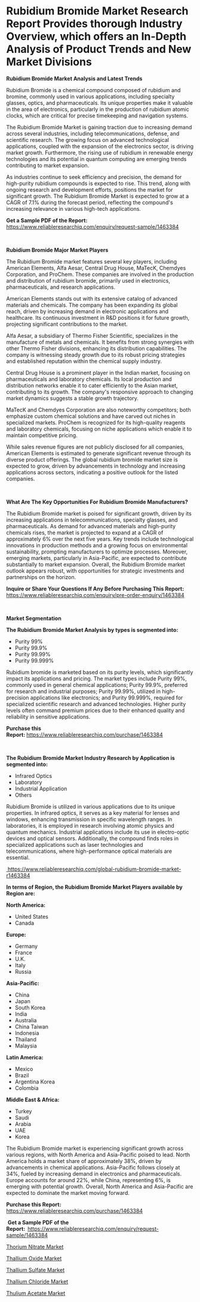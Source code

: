 <p><h1>Rubidium Bromide Market Research Report Provides thorough Industry Overview, which offers an In-Depth Analysis of Product Trends and New Market Divisions</h1></p><p><strong>Rubidium Bromide Market Analysis and Latest Trends</strong></p>
<p><p>Rubidium Bromide is a chemical compound composed of rubidium and bromine, commonly used in various applications, including specialty glasses, optics, and pharmaceuticals. Its unique properties make it valuable in the area of electronics, particularly in the production of rubidium atomic clocks, which are critical for precise timekeeping and navigation systems. </p><p>The Rubidium Bromide Market is gaining traction due to increasing demand across several industries, including telecommunications, defense, and scientific research. The growing focus on advanced technological applications, coupled with the expansion of the electronics sector, is driving market growth. Furthermore, the rising use of rubidium in renewable energy technologies and its potential in quantum computing are emerging trends contributing to market expansion.</p><p>As industries continue to seek efficiency and precision, the demand for high-purity rubidium compounds is expected to rise. This trend, along with ongoing research and development efforts, positions the market for significant growth. The Rubidium Bromide Market is expected to grow at a CAGR of 7.1% during the forecast period, reflecting the compound's increasing relevance in various high-tech applications.</p></p>
<p><strong>Get a Sample PDF of the Report:&nbsp;</strong> <a href="https://www.reliableresearchiq.com/enquiry/request-sample/1463384?utm_campaign=104&utm_medium=2&utm_source=Github&utm_content=ia&utm_term=01042025&utm_id=rubidium-bromide">https://www.reliableresearchiq.com/enquiry/request-sample/1463384</a></p>
<p>&nbsp;</p>
<p><strong>Rubidium Bromide Major Market Players</strong></p>
<p><p>The Rubidium Bromide market features several key players, including American Elements, Alfa Aesar, Central Drug House, MaTecK, Chemdyes Corporation, and ProChem. These companies are involved in the production and distribution of rubidium bromide, primarily used in electronics, pharmaceuticals, and research applications.</p><p>American Elements stands out with its extensive catalog of advanced materials and chemicals. The company has been expanding its global reach, driven by increasing demand in electronic applications and healthcare. Its continuous investment in R&D positions it for future growth, projecting significant contributions to the market.</p><p>Alfa Aesar, a subsidiary of Thermo Fisher Scientific, specializes in the manufacture of metals and chemicals. It benefits from strong synergies with other Thermo Fisher divisions, enhancing its distribution capabilities. The company is witnessing steady growth due to its robust pricing strategies and established reputation within the chemical supply industry.</p><p>Central Drug House is a prominent player in the Indian market, focusing on pharmaceuticals and laboratory chemicals. Its local production and distribution networks enable it to cater efficiently to the Asian market, contributing to its growth. The company's responsive approach to changing market dynamics suggests a stable growth trajectory.</p><p>MaTecK and Chemdyes Corporation are also noteworthy competitors; both emphasize custom chemical solutions and have carved out niches in specialized markets. ProChem is recognized for its high-quality reagents and laboratory chemicals, focusing on niche applications which enable it to maintain competitive pricing.</p><p>While sales revenue figures are not publicly disclosed for all companies, American Elements is estimated to generate significant revenue through its diverse product offerings. The global rubidium bromide market size is expected to grow, driven by advancements in technology and increasing applications across sectors, indicating a positive outlook for the listed companies.</p></p>
<p>&nbsp;</p>
<p><strong>What Are The Key Opportunities For Rubidium Bromide Manufacturers?</strong></p>
<p><p>The Rubidium Bromide market is poised for significant growth, driven by its increasing applications in telecommunications, specialty glasses, and pharmaceuticals. As demand for advanced materials and high-purity chemicals rises, the market is projected to expand at a CAGR of approximately 6% over the next five years. Key trends include technological innovations in production methods and a growing focus on environmental sustainability, prompting manufacturers to optimize processes. Moreover, emerging markets, particularly in Asia-Pacific, are expected to contribute substantially to market expansion. Overall, the Rubidium Bromide market outlook appears robust, with opportunities for strategic investments and partnerships on the horizon.</p></p>
<p><strong>Inquire or Share Your Questions If Any Before Purchasing This Report:</strong> <a href="https://www.reliableresearchiq.com/enquiry/pre-order-enquiry/1463384?utm_campaign=104&utm_medium=2&utm_source=Github&utm_content=ia&utm_term=01042025&utm_id=rubidium-bromide">https://www.reliableresearchiq.com/enquiry/pre-order-enquiry/1463384</a></p>
<p>&nbsp;</p>
<p><strong>Market Segmentation</strong></p>
<p><strong>The Rubidium Bromide Market Analysis by types is segmented into:</strong></p>
<p><ul><li>Purity 99%</li><li>Purity 99.9%</li><li>Purity 99.99%</li><li>Purity 99.999%</li></ul></p>
<p><p>Rubidium bromide is marketed based on its purity levels, which significantly impact its applications and pricing. The market types include Purity 99%, commonly used in general chemical applications; Purity 99.9%, preferred for research and industrial purposes; Purity 99.99%, utilized in high-precision applications like electronics; and Purity 99.999%, required for specialized scientific research and advanced technologies. Higher purity levels often command premium prices due to their enhanced quality and reliability in sensitive applications.</p></p>
<p><strong>Purchase this Report:&nbsp;</strong><a href="https://www.reliableresearchiq.com/purchase/1463384?utm_campaign=104&utm_medium=2&utm_source=Github&utm_content=ia&utm_term=01042025&utm_id=rubidium-bromide">https://www.reliableresearchiq.com/purchase/1463384</a></p>
<p>&nbsp;</p>
<p><strong>The Rubidium Bromide Market Industry Research by Application is segmented into:</strong></p>
<p><ul><li>Infrared Optics</li><li>Laboratory</li><li>Industrial Application</li><li>Others</li></ul></p>
<p><p>Rubidium Bromide is utilized in various applications due to its unique properties. In infrared optics, it serves as a key material for lenses and windows, enhancing transmission in specific wavelength ranges. In laboratories, it is employed in research involving atomic physics and quantum mechanics. Industrial applications include its use in electro-optic devices and optical sensors. Additionally, the compound finds roles in specialized applications such as laser technologies and telecommunications, where high-performance optical materials are essential.</p></p>
<p><a href="https://www.reliableresearchiq.com/global-rubidium-bromide-market-r1463384?utm_campaign=104&utm_medium=2&utm_source=Github&utm_content=ia&utm_term=01042025&utm_id=rubidium-bromide">&nbsp;https://www.reliableresearchiq.com/global-rubidium-bromide-market-r1463384</a></p>
<p><strong>In terms of Region, the Rubidium Bromide Market Players available by Region are:</strong></p>
<p>
    <p> <strong> North America: </strong>
        <ul>
            <li>United States</li>
            <li>Canada</li>
        </ul>
        </p> 
    <p> <strong> Europe: </strong>
        <ul>
            <li>Germany</li>
            <li>France</li>
            <li>U.K.</li>
            <li>Italy</li>
            <li>Russia</li>
        </ul>
        </p> 
    <p> <strong> Asia-Pacific: </strong>
        <ul>
            <li>China</li>
            <li>Japan</li>
            <li>South Korea</li>
            <li>India</li>
            <li>Australia</li>
            <li>China Taiwan</li>
            <li>Indonesia</li>
            <li>Thailand</li>
            <li>Malaysia</li>
        </ul>
        </p> 
    <p> <strong> Latin America: </strong>
        <ul>
            <li>Mexico</li>
            <li>Brazil</li>
            <li>Argentina Korea</li>
            <li>Colombia</li>
        </ul>
        </p> 
    <p> <strong> Middle East & Africa: </strong>
        <ul>
            <li>Turkey</li>
            <li>Saudi</li>
            <li>Arabia</li>
            <li>UAE</li>
            <li>Korea</li>
        </ul>
    </p>
    </p>
<p><p>The Rubidium Bromide market is experiencing significant growth across various regions, with North America and Asia-Pacific poised to lead. North America holds a market share of approximately 38%, driven by advancements in chemical applications. Asia-Pacific follows closely at 34%, fueled by increasing demand in electronics and pharmaceuticals. Europe accounts for around 22%, while China, representing 6%, is emerging with potential growth. Overall, North America and Asia-Pacific are expected to dominate the market moving forward.</p></p>
<p><strong>Purchase this Report: </strong><a href="https://www.reliableresearchiq.com/purchase/1463384?utm_campaign=104&utm_medium=2&utm_source=Github&utm_content=ia&utm_term=01042025&utm_id=rubidium-bromide">https://www.reliableresearchiq.com/purchase/1463384</a></p>
<p>&nbsp;<strong>Get a Sample PDF of the Report:&nbsp;&nbsp;</strong><a href="https://www.reliableresearchiq.com/enquiry/request-sample/1463384?utm_campaign=104&utm_medium=2&utm_source=Github&utm_content=ia&utm_term=01042025&utm_id=rubidium-bromide">https://www.reliableresearchiq.com/enquiry/request-sample/1463384</a></p>
<p><strong></strong></p>
<p><p><a href="https://github.com/hoppeellia6b/Market-Research-Report-List-1/blob/main/thorium-nitrate-market.md?utm_campaign=104&utm_medium=2&utm_source=Github&utm_content=ia&utm_term=01042025&utm_id=rubidium-bromide">Thorium Nitrate Market</a></p><p><a href="https://github.com/evraltandre36/Market-Research-Report-List-1/blob/main/thallium-oxide-market.md?utm_campaign=104&utm_medium=2&utm_source=Github&utm_content=ia&utm_term=01042025&utm_id=rubidium-bromide">Thallium Oxide Market</a></p><p><a href="https://github.com/kleyderoomes/Market-Research-Report-List-1/blob/main/thallium-sulfate-market.md?utm_campaign=104&utm_medium=2&utm_source=Github&utm_content=ia&utm_term=01042025&utm_id=rubidium-bromide">Thallium Sulfate Market</a></p><p><a href="https://github.com/cavushjla/Market-Research-Report-List-1/blob/main/thallium-chloride-market.md?utm_campaign=104&utm_medium=2&utm_source=Github&utm_content=ia&utm_term=01042025&utm_id=rubidium-bromide">Thallium Chloride Market</a></p><p><a href="https://github.com/nedzazollo74/Market-Research-Report-List-1/blob/main/thulium-acetate-market.md?utm_campaign=104&utm_medium=2&utm_source=Github&utm_content=ia&utm_term=01042025&utm_id=rubidium-bromide">Thulium Acetate Market</a></p></p>